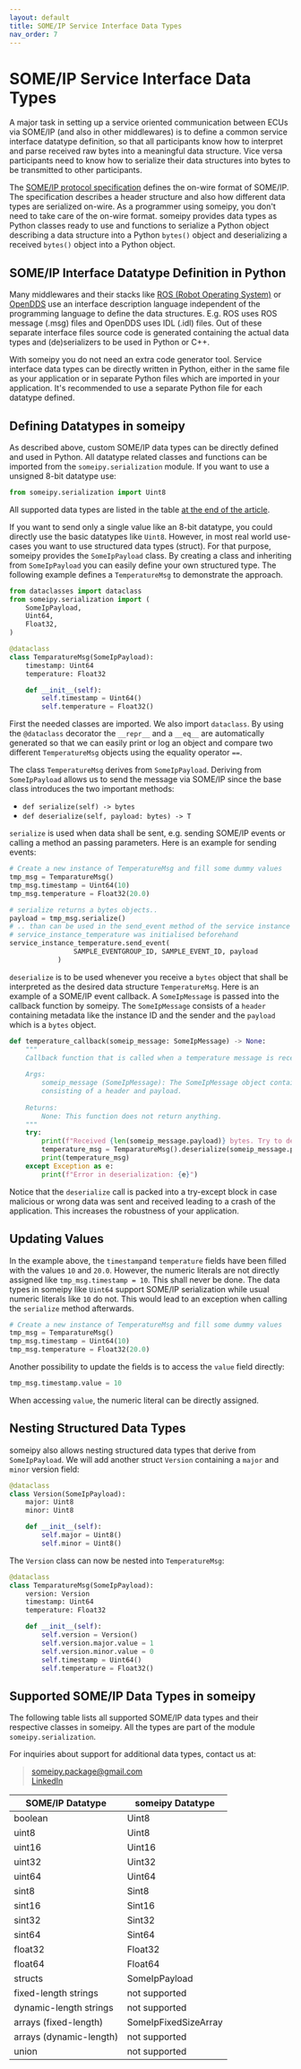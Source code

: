 ```yaml
---
layout: default
title: SOME/IP Service Interface Data Types
nav_order: 7
---
```


<style type="text/css">
pre > code.language-mermaid {
    display: flex;
    justify-content: center;
    align-items: center;
}

p:has(img) {
    display: flex;
    justify-content: center;
    align-items: center;
}
</style>

# SOME/IP Service Interface Data Types
A major task in setting up a service oriented communication between ECUs via SOME/IP (and also in other middlewares) is to define a common service interface datatype definition, so that all participants know how to interpret and parse received raw bytes into a meaningful data structure. Vice versa participants need to know how to serialize their data structures into bytes to be transmitted to other participants.

The [SOME/IP protocol specification](https://www.autosar.org/fileadmin/standards/R22-11/FO/AUTOSAR_PRS_SOMEIPProtocol.pdf) defines the on-wire format of SOME/IP. The specification describes a header structure and also how different data types are serialized on-wire. As a programmer using someipy, you don't need to take care of the on-wire format. someipy provides data types as Python classes ready to use and functions to serialize a Python object describing a data structure into a Python `bytes()` object and deserializing a received `bytes()` object into a Python object.

## SOME/IP Interface Datatype Definition in Python
Many middlewares and their stacks like [ROS (Robot Operating System)](https://www.ros.org/) or [OpenDDS](https://opendds.org/about/articles/Article-Intro.html) use an interface description language independent of the programming language to define the data structures. E.g. ROS uses ROS message (.msg) files and OpenDDS uses IDL (.idl) files. Out of these separate interface files source code is generated containing the actual data types and (de)serializers to be used in Python or C++.

With someipy you do not need an extra code generator tool. Service interface data types can be directly written in Python, either in the same file as your application or in separate Python files which are imported in your application. It's recommended to use a separate Python file for each datatype defined.

## Defining Datatypes in someipy
As described above, custom SOME/IP data types can be directly defined and used in Python. All datatype related classes and functions can be imported from the `someipy.serialization` module. If you want to use a unsigned 8-bit datatype use:

```python
from someipy.serialization import Uint8
```

All supported data types are listed in the table [at the end of the article](#someipy-datatypes).

If you want to send only a single value like an 8-bit datatype, you could directly use the basic datatypes like `Uint8`. However, in most real world use-cases you want to use structured data types (struct). For that purpose, someipy provides the `SomeIpPayload` class. By creating a class and inheriting from `SomeIpPayload` you can easily define your own structured type. The following example defines a `TemperatureMsg` to demonstrate the approach.

```python
from dataclasses import dataclass
from someipy.serialization import (
    SomeIpPayload,
    Uint64,
    Float32,
)

@dataclass
class TemparatureMsg(SomeIpPayload):
    timestamp: Uint64
    temperature: Float32

    def __init__(self):
        self.timestamp = Uint64()
        self.temperature = Float32()

```

First the needed classes are imported. We also import `dataclass`. By using the `@dataclass` decorator the `__repr__` and a `__eq__` are automatically generated so that we can easily print or log an object and compare two different `TemperatureMsg` objects using the equality operator `==`.

The class `TemperatureMsg` derives from `SomeIpPayload`. Deriving from `SomeIpPayload` allows us to send the message via SOME/IP since the base class introduces the two important methods:
- `def serialize(self) -> bytes`
- `def deserialize(self, payload: bytes) -> T`

`serialize` is used when data shall be sent, e.g. sending SOME/IP events or calling a method an passing parameters. Here is an example for sending events:

```python
# Create a new instance of TemperatureMsg and fill some dummy values
tmp_msg = TemparatureMsg()
tmp_msg.timestamp = Uint64(10)
tmp_msg.temperature = Float32(20.0)

# serialize returns a bytes objects..
payload = tmp_msg.serialize()
# .. than can be used in the send_event method of the service instance
# service_instance_temperature was initialised beforehand
service_instance_temperature.send_event(
                SAMPLE_EVENTGROUP_ID, SAMPLE_EVENT_ID, payload
            )
```

`deserialize` is to be used whenever you receive a `bytes` object that shall be interpreted as the desired data structure `TemperatureMsg`. Here is an example of a SOME/IP event callback. A `SomeIpMessage` is passed into the callback function by someipy. The `SomeIpMessage` consists of a `header` containing metadata like the instance ID and the sender and the `payload` which is a `bytes` object.

```python
def temperature_callback(someip_message: SomeIpMessage) -> None:
    """
    Callback function that is called when a temperature message is received.
    
    Args:
        someip_message (SomeIpMessage): The SomeIpMessage object containing the received message
        consisting of a header and payload.
        
    Returns:
        None: This function does not return anything.
    """
    try:
        print(f"Received {len(someip_message.payload)} bytes. Try to deserialize..")
        temperature_msg = TemparatureMsg().deserialize(someip_message.payload)
        print(temperature_msg)
    except Exception as e:
        print(f"Error in deserialization: {e}")
```

Notice that the `deserialize` call is packed into a try-except block in case malicious or wrong data was sent and received leading to a crash of the application. This increases the robustness of your application.

## Updating Values

In the example above, the `timestamp`and `temperature` fields have been filled with the values `10` and `20.0`. However, the numeric literals are not directly assigned like `tmp_msg.timestamp = 10`. This shall never be done. The data types in someipy like `Uint64` support SOME/IP serialization while usual numeric literals like `10` do not. This would lead to an exception when calling the `serialize` method afterwards.

```python
# Create a new instance of TemperatureMsg and fill some dummy values
tmp_msg = TemparatureMsg()
tmp_msg.timestamp = Uint64(10)
tmp_msg.temperature = Float32(20.0)
```

Another possibility to update the fields is to access the `value` field directly:

```python
tmp_msg.timestamp.value = 10
```

When accessing `value`, the numeric literal can be directly assigned.

## Nesting Structured Data Types

someipy also allows nesting structured data types that derive from `SomeIpPayload`. We will add another struct `Version` containing a `major` and `minor` version field:

```python
@dataclass
class Version(SomeIpPayload):
    major: Uint8
    minor: Uint8

    def __init__(self):
        self.major = Uint8()
        self.minor = Uint8()
```

The `Version` class can now be nested into `TemperatureMsg`:

```python
@dataclass
class TemparatureMsg(SomeIpPayload):
    version: Version
    timestamp: Uint64
    temperature: Float32

    def __init__(self):
        self.version = Version()
        self.version.major.value = 1
        self.version.minor.value = 0
        self.timestamp = Uint64()
        self.temperature = Float32()

```


## Supported SOME/IP Data Types in someipy
<a id="someipy-datatypes"></a>

The following table lists all supported SOME/IP data types and their respective classes in someipy. All the types are part of the module `someipy.serialization`.

For inquiries about support for additional data types, contact us at:
> [someipy.package@gmail.com](mailto:someipy.package@gmail.com)  
[LinkedIn](https://www.linkedin.com/in/ch-herzog/)


| SOME/IP Datatype          | someipy Datatype         |
|---------------------------|--------------------------|
| boolean                   | Uint8                    |
| uint8                     | Uint8                    |
| uint16                    | Uint16                   |
| uint32                    | Uint32                   |
| uint64                    | Uint64                   |
| sint8                     | Sint8                    |
| sint16                    | Sint16                   |
| sint32                    | Sint32                   |
| sint64                    | Sint64                   |
| float32                   | Float32                  |
| float64                   | Float64                  |
| structs                   | SomeIpPayload            |
| fixed-length strings      | not supported            |
| dynamic-length strings    | not supported            |
| arrays (fixed-length)     | SomeIpFixedSizeArray     |
| arrays (dynamic-length)   | not supported            |
| union                     | not supported            |